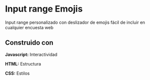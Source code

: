 # Input range Emojis

Input range personalizado con deslizador de emojis fácil de incluir en cualquier encuesta web

## Construido con

**Javascript:** Interactividad

**HTML:** Estructura

**CSS:** Estilos



